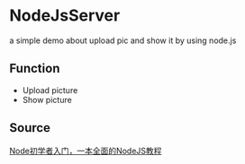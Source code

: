 # NodeJsServer
a simple demo about upload pic and show it by using node.js
## Function
* Upload picture
* Show picture

## Source
[Node初学者入门，一本全面的NodeJS教程](http://ourjs.com/detail/529ca5950cb6498814000005)
